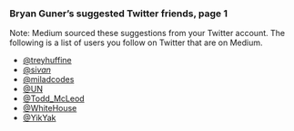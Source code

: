 ### Bryan Guner’s suggested Twitter friends, page 1

Note: Medium sourced these suggestions from your Twitter account. The following is a list of users you follow on Twitter that are on Medium.

- <a href="https://medium.com/@treyhuffine" class="u-url">@treyhuffine</a>
- <a href="https://medium.com/@si_van_" class="u-url">@si*van*</a>
- <a href="https://medium.com/@miladcodes" class="u-url">@miladcodes</a>
- <a href="https://medium.com/@UN" class="u-url">@UN</a>
- <a href="https://medium.com/@Todd_McLeod" class="u-url">@Todd_McLeod</a>
- <a href="https://medium.com/@WhiteHouse" class="u-url">@WhiteHouse</a>
- <a href="https://medium.com/@YikYak" class="u-url">@YikYak</a>
